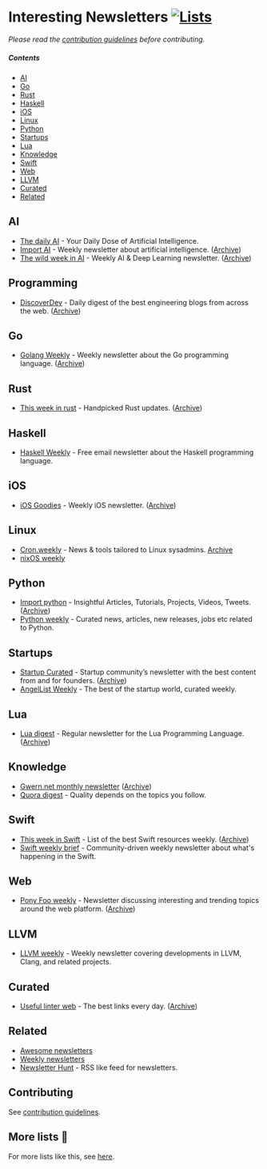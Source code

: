 # Interesting Newsletters [![Lists](https://img.shields.io/badge/More%20Lists-📔-blue.svg)](https://github.com/learn-anything/curated-lists#readme)
*Please read the [contribution guidelines](contributing.md#readme) before contributing.*

##### Contents
- [AI](#ai)
- [Go](#go)
- [Rust](#rust)
- [Haskell](#haskell)
- [iOS](#ios)
- [Linux](#linux)
- [Python](#python)
- [Startups](#startups)
- [Lua](#lua)
- [Knowledge](#knowledge)
- [Swift](#swift)
- [Web](#web)
- [LLVM](#llvm)
- [Curated](#curated)
- [Related](#related)

## AI
- [The daily AI](http://thedaily.ai/) - Your Daily Dose of Artificial Intelligence.
- [Import AI](https://jack-clark.net/import-ai/) - Weekly newsletter about artificial intelligence. ([Archive](https://us13.campaign-archive.com/home/?u=67bd06787e84d73db24fb0aa5&id=6c9d98ff2c))
- [The wild week in AI](https://www.getrevue.co/profile/wildml) - Weekly AI & Deep Learning newsletter. ([Archive](https://www.getrevue.co/profile/wildml#archive))

## Programming
- [DiscoverDev](https://www.discoverdev.io/) - Daily digest of the best engineering blogs from across the web. ([Archive](https://www.discoverdev.io/archive))

## Go
- [Golang Weekly](https://golangweekly.com) - Weekly newsletter about the Go programming language. ([Archive](https://golangweekly.com/issues))

## Rust
- [This week in rust](https://this-week-in-rust.org/) - Handpicked Rust updates. ([Archive](https://this-week-in-rust.org/blog/archives/index.html))

## Haskell
- [Haskell Weekly](https://haskellweekly.news/) - Free email newsletter about the Haskell programming language.

## iOS
- [iOS Goodies](http://ios-goodies.com/) - Weekly iOS newsletter. ([Archive](http://ios-goodies.com/archive))

## Linux
- [Cron.weekly](https://www.cronweekly.com/) - News & tools tailored to Linux sysadmins. [Archive](https://www.cronweekly.com/archives/)
- [nixOS weekly](http://weekly.nixos.org/)

## Python
- [Import python](http://importpython.com/newsletter/) - Insightful Articles, Tutorials, Projects, Videos, Tweets. ([Archive](http://importpython.com/newsletter/archive/))
- [Python weekly](https://www.pythonweekly.com/) - Curated news, articles, new releases, jobs etc related to Python.

## Startups
- [Startup Curated](https://startup.curated.co/) - Startup community’s newsletter with the best content from and for founders. ([Archive](https://startup.curated.co/issues))
- [AngelList Weekly](https://angel.co/newsletters) - The best of the startup world, curated weekly.

## Lua
- [Lua digest](http://luadigest.immortalin.com/) - Regular newsletter for the Lua Programming Language. ([Archive](https://us13.campaign-archive.com/home/?u=6eeda24f813d9c233f3a6331d&id=46ce4204f3))

## Knowledge
- [Gwern.net monthly newsletter](https://tinyletter.com/gwern) ([Archive](https://www.gwern.net/tags/newsletter))
- [Quora digest](https://www.quora.com/topic/Quora-Weekly-Digest) - Quality depends on the topics you follow.

## Swift
- [This week in Swift](https://swiftnews.curated.co/) - List of the best Swift resources weekly. ([Archive](https://swiftnews.curated.co/issues))
- [Swift weekly brief](https://swiftweekly.github.io/issue-61/) - Community-driven weekly newsletter about what's happening in the Swift.

## Web
- [Pony Foo weekly](https://ponyfoo.com/weekly) - Newsletter discussing interesting and trending topics around the web platform. ([Archive](https://ponyfoo.com/weekly/history))

## LLVM
- [LLVM weekly](http://llvmweekly.org) - Weekly newsletter covering developments in LLVM, Clang, and related projects.

## Curated
- [Useful linter web](http://usefulinterweb.com/) - The best links every day. ([Archive](http://usefulinterweb.com/archive))

## Related
- [Awesome newsletters](https://github.com/vredniy/awesome-newsletters#readme)
- [Weekly newsletters](https://github.com/webpro/awesome-newsletters#readme)
- [Newsletter Hunt](https://newsletterhunt.com/) - RSS like feed for newsletters.

## Contributing
See [contribution guidelines](contributing.md#readme).

## More lists 📝
For more lists like this, see [here](https://github.com/learn-anything/curated-lists#readme).